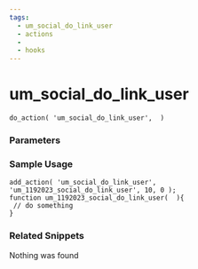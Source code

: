```yaml
---
tags: 
  - um_social_do_link_user
  - actions
  - 
  - hooks
---
```

# um\_social\_do\_link\_user

``` php:no-line-numbers
do_action( 'um_social_do_link_user',  )
```
<div class='hook-sep'></div>

### Parameters

<div class='hook-sep'></div>



### Sample Usage

``` php:no-line-numbers
add_action( 'um_social_do_link_user', 'um_1192023_social_do_link_user', 10, 0 );
function um_1192023_social_do_link_user(  ){
 // do something
}
```
<div class='hook-sep'></div>



### Related Snippets

Nothing was found

